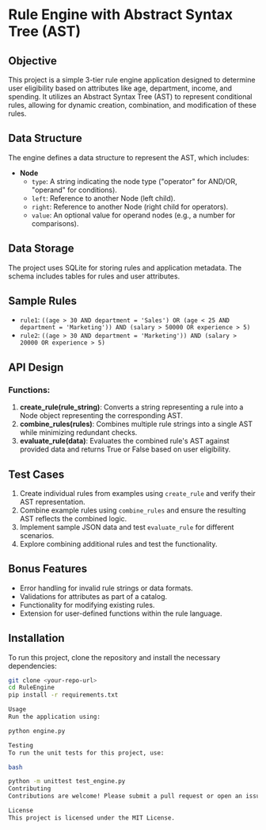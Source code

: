 # Rule Engine with Abstract Syntax Tree (AST)

## Objective
This project is a simple 3-tier rule engine application designed to determine user eligibility based on attributes like age, department, income, and spending. It utilizes an Abstract Syntax Tree (AST) to represent conditional rules, allowing for dynamic creation, combination, and modification of these rules.

## Data Structure
The engine defines a data structure to represent the AST, which includes:
- **Node**
  - `type`: A string indicating the node type ("operator" for AND/OR, "operand" for conditions).
  - `left`: Reference to another Node (left child).
  - `right`: Reference to another Node (right child for operators).
  - `value`: An optional value for operand nodes (e.g., a number for comparisons).

## Data Storage
The project uses SQLite for storing rules and application metadata. The schema includes tables for rules and user attributes.

## Sample Rules
- `rule1`: `((age > 30 AND department = 'Sales') OR (age < 25 AND department = 'Marketing')) AND (salary > 50000 OR experience > 5)`
- `rule2`: `((age > 30 AND department = 'Marketing')) AND (salary > 20000 OR experience > 5)`

## API Design
### Functions:
1. **create_rule(rule_string)**: Converts a string representing a rule into a Node object representing the corresponding AST.
2. **combine_rules(rules)**: Combines multiple rule strings into a single AST while minimizing redundant checks.
3. **evaluate_rule(data)**: Evaluates the combined rule's AST against provided data and returns True or False based on user eligibility.

## Test Cases
1. Create individual rules from examples using `create_rule` and verify their AST representation.
2. Combine example rules using `combine_rules` and ensure the resulting AST reflects the combined logic.
3. Implement sample JSON data and test `evaluate_rule` for different scenarios.
4. Explore combining additional rules and test the functionality.

## Bonus Features
- Error handling for invalid rule strings or data formats.
- Validations for attributes as part of a catalog.
- Functionality for modifying existing rules.
- Extension for user-defined functions within the rule language.

## Installation
To run this project, clone the repository and install the necessary dependencies:

```bash
git clone <your-repo-url>
cd RuleEngine
pip install -r requirements.txt

Usage
Run the application using:

python engine.py

Testing
To run the unit tests for this project, use:

bash

python -m unittest test_engine.py
Contributing
Contributions are welcome! Please submit a pull request or open an issue for any suggestions.

License
This project is licensed under the MIT License.